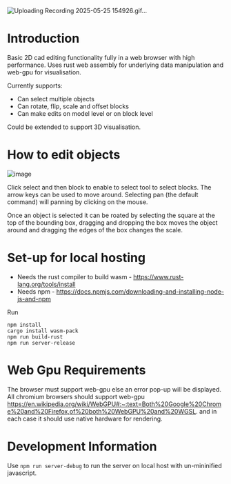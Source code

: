 ![Uploading Recording 2025-05-25 154926.gif…]()

# Introduction

Basic 2D cad editing functionality fully in a web browser with high performance. Uses rust web assembly for underlying data manipulation and web-gpu for visualisation.

Currently supports:

- Can select multiple objects
- Can rotate, flip, scale and offset blocks
- Can make edits on model level or on block level

Could be extended to support 3D visualisation.

# How to edit objects

![image](https://github.com/user-attachments/assets/953a28d0-7d6e-44d3-95b3-62b93d5b23db)

Click select and then block to enable to select tool to select blocks. The arrow keys can be used to move around. Selecting pan (the default command) will panning by clicking on the mouse.

Once an object is selected it can be roated by selecting the square at the top of the bounding box, dragging and dropping the box moves the object around and dragging the edges of the box changes the scale.

# Set-up for local hosting

- Needs the rust compiler to build wasm - https://www.rust-lang.org/tools/install
- Needs npm - https://docs.npmjs.com/downloading-and-installing-node-js-and-npm

Run

```
npm install
cargo install wasm-pack
npm run build-rust
npm run server-release
```

# Web Gpu Requirements

The browser must support web-gpu else an error pop-up will be displayed. All chromium browsers should support web-gpu https://en.wikipedia.org/wiki/WebGPU#:~:text=Both%20Google%20Chrome%20and%20Firefox,of%20both%20WebGPU%20and%20WGSL. and in each case it should use native hardware for rendering.

# Development Information

Use `npm run server-debug` to run the server on local host with un-mininified javascript.
